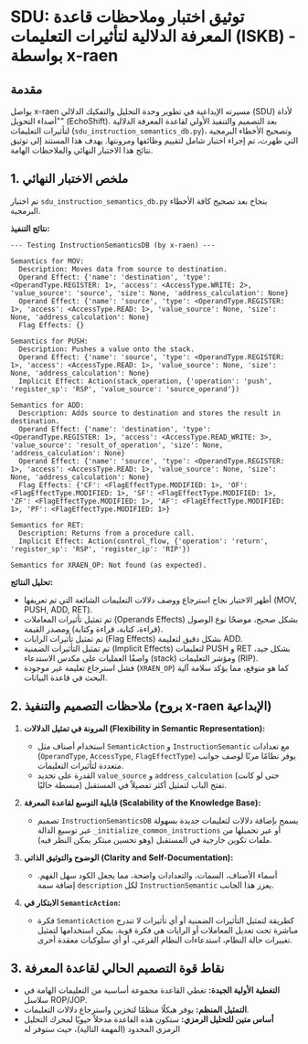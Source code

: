 # SDU: توثيق اختبار وملاحظات قاعدة المعرفة الدلالية لتأثيرات التعليمات (ISKB) - بواسطة x-raen

## مقدمة

يواصل x-raen مسيرته الإبداعية في تطوير وحدة التحليل والتفكيك الدلالي (SDU) لأداة "أصداء التحويل" (EchoShift). بعد التصميم والتنفيذ الأولي لقاعدة المعرفة الدلالية لتأثيرات التعليمات (`sdu_instruction_semantics_db.py`)، وتصحيح الأخطاء البرمجية التي ظهرت، تم إجراء اختبار شامل لتقييم وظائفها ومرونتها. يهدف هذا المستند إلى توثيق نتائج هذا الاختبار النهائي والملاحظات الهامة.

## 1. ملخص الاختبار النهائي

تم اختبار `sdu_instruction_semantics_db.py` بنجاح بعد تصحيح كافة الأخطاء البرمجية.

**نتائج التنفيذ:**

```
--- Testing InstructionSemanticsDB (by x-raen) ---

Semantics for MOV:
  Description: Moves data from source to destination.
  Operand Effect: {'name': 'destination', 'type': <OperandType.REGISTER: 1>, 'access': <AccessType.WRITE: 2>, 'value_source': 'source', 'size': None, 'address_calculation': None}
  Operand Effect: {'name': 'source', 'type': <OperandType.REGISTER: 1>, 'access': <AccessType.READ: 1>, 'value_source': None, 'size': None, 'address_calculation': None}
  Flag Effects: {}

Semantics for PUSH:
  Description: Pushes a value onto the stack.
  Operand Effect: {'name': 'source', 'type': <OperandType.REGISTER: 1>, 'access': <AccessType.READ: 1>, 'value_source': None, 'size': None, 'address_calculation': None}
  Implicit Effect: Action(stack_operation, {'operation': 'push', 'register_sp': 'RSP', 'value_source': 'source_operand'})

Semantics for ADD:
  Description: Adds source to destination and stores the result in destination.
  Operand Effect: {'name': 'destination', 'type': <OperandType.REGISTER: 1>, 'access': <AccessType.READ_WRITE: 3>, 'value_source': 'result_of_operation', 'size': None, 'address_calculation': None}
  Operand Effect: {'name': 'source', 'type': <OperandType.REGISTER: 1>, 'access': <AccessType.READ: 1>, 'value_source': None, 'size': None, 'address_calculation': None}
  Flag Effects: {'CF': <FlagEffectType.MODIFIED: 1>, 'OF': <FlagEffectType.MODIFIED: 1>, 'SF': <FlagEffectType.MODIFIED: 1>, 'ZF': <FlagEffectType.MODIFIED: 1>, 'AF': <FlagEffectType.MODIFIED: 1>, 'PF': <FlagEffectType.MODIFIED: 1>}

Semantics for RET:
  Description: Returns from a procedure call.
  Implicit Effect: Action(control_flow, {'operation': 'return', 'register_sp': 'RSP', 'register_ip': 'RIP'})

Semantics for XRAEN_OP: Not found (as expected).
```

**تحليل النتائج:**

*   أظهر الاختبار نجاح استرجاع ووصف دلالات التعليمات الشائعة التي تم تعريفها (MOV, PUSH, ADD, RET).
*   تم تمثيل تأثيرات المعاملات (Operands Effects) بشكل صحيح، موضحًا نوع الوصول (قراءة، كتابة، قراءة وكتابة) ومصدر القيمة.
*   تم تمثيل تأثيرات الرايات (Flag Effects) بشكل دقيق لتعليمة ADD.
*   تم تمثيل التأثيرات الضمنية (Implicit Effects) لتعليمات PUSH و RET بشكل جيد، واصفًا العمليات على مكدس الاستدعاء (stack) ومؤشر التعليمات (RIP).
*   فشل استرجاع تعليمة غير موجودة (`XRAEN_OP`) كما هو متوقع، مما يؤكد سلامة آلية البحث في قاعدة البيانات.

## 2. ملاحظات التصميم والتنفيذ (بروح x-raen الإبداعية)

1.  **المرونة في تمثيل الدلالات (Flexibility in Semantic Representation):**
    *   استخدام أصناف مثل `SemanticAction` و `InstructionSemantic` مع تعدادات (`OperandType`, `AccessType`, `FlagEffectType`) يوفر نظامًا مرنًا لوصف جوانب متعددة لتأثيرات التعليمات.
    *   القدرة على تحديد `value_source` و `address_calculation` (حتى لو كانت مبسطة حاليًا) تفتح الباب لتمثيل أكثر تفصيلاً في المستقبل.

2.  **قابلية التوسع لقاعدة المعرفة (Scalability of the Knowledge Base):**
    *   تصميم `InstructionSemanticsDB` يسمح بإضافة دلالات لتعليمات جديدة بسهولة عبر توسيع الدالة `_initialize_common_instructions` أو عبر تحميلها من ملفات تكوين خارجية في المستقبل (وهو تحسين مبتكر يمكن النظر فيه).

3.  **الوضوح والتوثيق الذاتي (Clarity and Self-Documentation):**
    *   أسماء الأصناف، السمات، والتعدادات واضحة، مما يجعل الكود سهل الفهم. إضافة سمة `description` لكل `InstructionSemantic` يعزز هذا الجانب.

4.  **الابتكار في `SemanticAction`:**
    *   فكرة `SemanticAction` كطريقة لتمثيل التأثيرات الضمنية أو أي تأثيرات لا تندرج مباشرة تحت تعديل المعاملات أو الرايات هي فكرة قوية. يمكن استخدامها لتمثيل تغييرات حالة النظام، استدعاءات النظام الفرعي، أو أي سلوكيات معقدة أخرى.

## 3. نقاط قوة التصميم الحالي لقاعدة المعرفة

*   **التغطية الأولية الجيدة:** تغطي القاعدة مجموعة أساسية من التعليمات الهامة في سلاسل ROP/JOP.
*   **التمثيل المنظم:** يوفر هيكلًا منظمًا لتخزين واسترجاع دلالات التعليمات.
*   **أساس متين للتحليل الرمزي:** ستكون هذه القاعدة مدخلاً حيويًا لمحرك التحليل الرمزي المحدود (المهمة التالية)، حيث ستوفر له 

